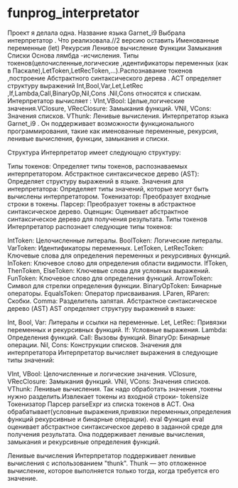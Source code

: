 # funprog_interpretator
 Проект я делала одна.
 Название языка Garnet_i9
 Выбрала интерпретатор .
 Что реализовала.//2 версию оставить 
 Именованные переменные (let)
 Рекурсия
 Ленивое вычисление
 Функции
 Замыкания
 Списки 
 Основа лямбда -исчисления.
 Типы токенов(целочисленные,логические ,идентификаторы переменных (как в Паскале),LetToken,LetRecToken,...).Распознавание токенов  ,построение Абстрактного синтаксического дерева . 
 АСТ определяет структуру выражений  Int,Bool,Var,Let,LetRec ,If,Lambda,Call,BinaryOp,Nil,Cons .Nil,Cons относятся к спискам.
 Интерпретатор вычисляет : VInt,VBool: Целые,логические значения.VClosure, VRecClosure: Замыкания функций.
VNil, VCons: Значения списков.
VThunk: Ленивые вычисления.
Интерпретатор языка Garnet_i9 . Он поддерживает  возможности функционального программирования, такие как именованные переменные, рекурсия, ленивые вычисления, функции, замыкания и списки.

Структура 
Интерпретатор имеет следующую структуру:

Типы токенов: Определяет типы токенов, распознаваемых интерпретатором.
Абстрактное синтаксическое дерево (AST): Определяет структуру выражений в языке.
Значения для интерпретатора: Определяет типы значений, которые могут быть вычислены интерпретатором.
Токенизатор: Преобразует входные строки в токены.
Парсер: Преобразует токены в абстрактное синтаксическое дерево.
Оценщик: Оценивает абстрактное синтаксическое дерево для получения результата.
Типы токенов
Интерпретатор распознает следующие типы токенов:

IntToken: Целочисленные литералы.
BoolToken: Логические литералы.
VarToken: Идентификаторы переменных.
LetToken, LetRecToken: Ключевые слова для определения переменных и рекурсивных функций.
InToken: Ключевое слово для определения области видимости.
IfToken, ThenToken, ElseToken: Ключевые слова для условных выражений.
FunToken: Ключевое слово для определения функций.
ArrowToken: Символ для стрелки определения функции.
BinaryOpToken: Бинарные операторы.
EqualsToken: Оператор присваивания.
LParen, RParen: Скобки.
Comma: Разделитель запятая.
Абстрактное синтаксическое дерево (AST)
AST определяет структуру выражений в языке:

Int, Bool, Var: Литералы и ссылки на переменные.
Let, LetRec: Привязки переменных и рекурсивных функций.
If: Условные выражения.
Lambda: Определения функций.
Call: Вызовы функций.
BinaryOp: Бинарные операции.
Nil, Cons: Конструкции списков.
Значения для интерпретатора
Интерпретатор вычисляет выражения в следующие типы значений:

VInt, VBool: Целочисленные и логические значения.
VClosure, VRecClosure: Замыкания функций.
VNil, VCons: Значения списков.
VThunk: Ленивые вычисления.
Так надо обработать значения ,токены нужно разделить.Извлекает токены из входной строки- tokensize
Токенизатор
Парсер
parseExpr из списка токенов в АСТ. Она обрабатывает(условные выражения,привязки переменных,определения функций рекурсивные и бинарные операции).
eval
Функция eval оценивает абстрактное синтаксическое дерево в заданной среде для получения результата. Она поддерживает ленивые вычисления, замыкания и рекурсивные определения функций.

Ленивые вычисления
Интерпретатор поддерживает ленивые вычисления с использованием "thunk". Thunk — это отложенное вычисление, которое выполняется только тогда, когда требуется его значение.
